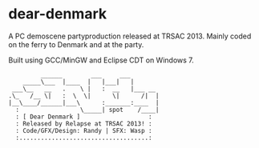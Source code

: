 # dear-denmark
A PC demoscene partyproduction released at TRSAC 2013.
Mainly coded on the ferry to Denmark and at the party.

Built using GCC/MinGW and Eclipse CDT on Windows 7.

~~~
         ______        ___     ___ 
    _____\___  |____  |   |___|   |     
 ___\__   __   .    \ |   :  __   |___ __ 
.\_   /__ \|   :  \  \|      \|      /|  |
|__\____/______|___\      :_______:____  |
  :                 \_____| spot    /____|
  : [ Dear Denmark ]                   :
  : Released by Relapse at TRSAC 2013! :
  : Code/GFX/Design: Randy | SFX: Wasp :
  :....................................:
  ~~~
